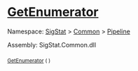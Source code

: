 # [GetEnumerator](./SequentialTransformPipeline-100663507.md)

Namespace: [SigStat]() > [Common](./../../README.md) > [Pipeline](./../README.md)

Assembly: SigStat.Common.dll

<sub>[GetEnumerator](./SequentialTransformPipeline-100663507.md) (  )</sub>&nbsp; &nbsp; &nbsp; &nbsp; &nbsp; &nbsp; &nbsp; &nbsp; &nbsp;<sub><sub></sub></sub>
